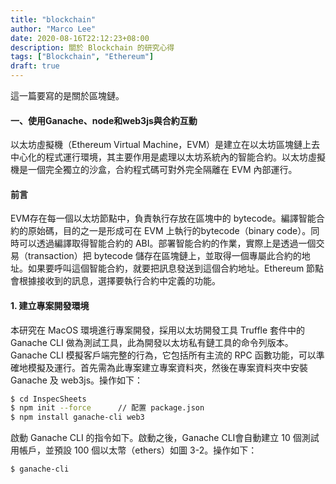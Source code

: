 ```yaml
---
title: "blockchain"
author: "Marco Lee"
date: 2020-08-16T22:12:23+08:00
description: 關於 Blockchain 的研究心得
tags: ["Blockchain", "Ethereum"]
draft: true
---
```

這一篇要寫的是關於區塊鏈。

#### 一、使用Ganache、node和web3js與合約互動

以太坊虛擬機（Ethereum Virtual Machine，EVM）是建立在以太坊區塊鏈上去中心化的程式運行環境，其主要作用是處理以太坊系統內的智能合約。以太坊虛擬機是一個完全獨立的沙盒，合約程式碼可對外完全隔離在 EVM 內部運行。

#### 前言
EVM存在每一個以太坊節點中，負責執行存放在區塊中的 bytecode。編譯智能合約的原始碼，目的之一是形成可在 EVM 上執行的bytecode（binary code）。同時可以透過編譯取得智能合約的 ABI。部署智能合約的作業，實際上是透過一個交易（transaction）把 bytecode 儲存在區塊鏈上，並取得一個專屬此合約的地址。如果要呼叫這個智能合約，就要把訊息發送到這個合約地址。Ethereum 節點會根據接收到的訊息，選擇要執行合約中定義的功能。

#### 1. 建立專案開發環境

本研究在 MacOS 環境進行專案開發，採用以太坊開發工具 Truffle 套件中的 Ganache CLI 做為測試工具，此為開發以太坊私有鏈工具的命令列版本。Ganache CLI 模擬客戶端完整的行為，它包括所有主流的 RPC 函數功能，可以準確地模擬及運行。首先需為此專案建立專案資料夾，然後在專案資料夾中安裝 Ganache 及 web3js。操作如下：

```sh
$ cd InspecSheets
$ npm init --force		// 配置 package.json
$ npm install ganache-cli web3
```

啟動 Ganache CLI 的指令如下。啟動之後，Ganache CLI會自動建立 10 個測試用帳戶，並預設 100 個以太幣（ethers）如圖 3-2。操作如下：

```sh
$ ganache-cli
```